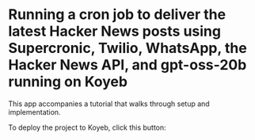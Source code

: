 # Running a cron job to deliver the latest Hacker News posts using Supercronic, Twilio, WhatsApp, the Hacker News API, and gpt-oss-20b running on Koyeb

This app accompanies a tutorial that walks through setup and implementation.

To deploy the project to Koyeb, click this button:

